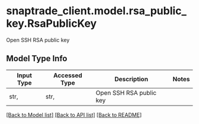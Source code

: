 # snaptrade_client.model.rsa_public_key.RsaPublicKey

Open SSH RSA public key

## Model Type Info
Input Type | Accessed Type | Description | Notes
------------ | ------------- | ------------- | -------------
str,  | str,  | Open SSH RSA public key | 

[[Back to Model list]](../../README.md#documentation-for-models) [[Back to API list]](../../README.md#documentation-for-api-endpoints) [[Back to README]](../../README.md)

